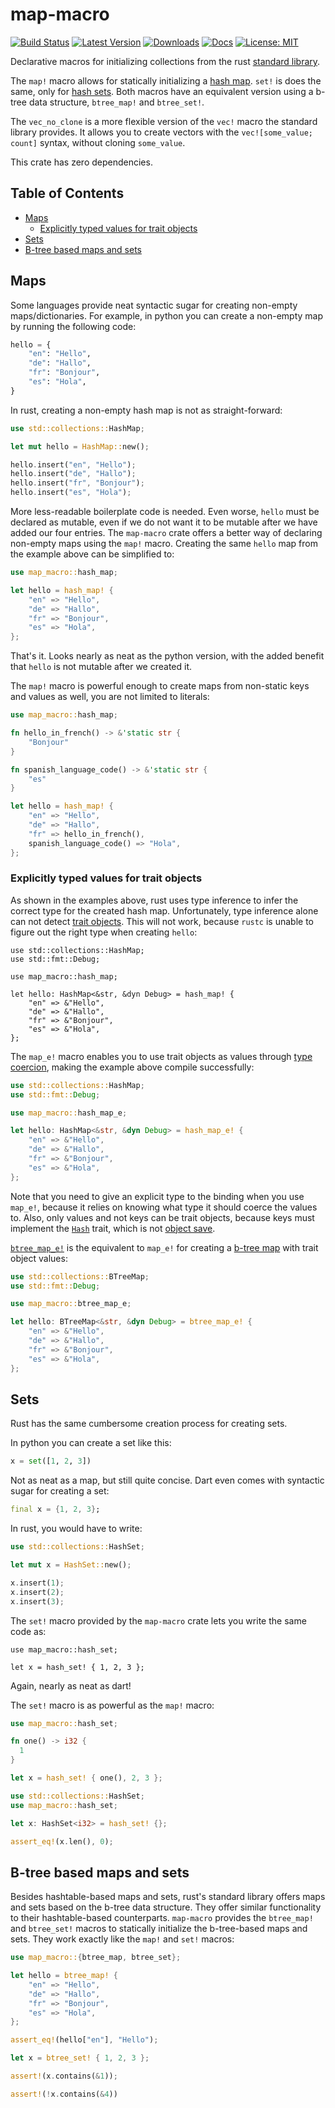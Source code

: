 # map-macro

[![Build Status](https://github.com/jofas/map_macro/actions/workflows/build.yml/badge.svg)](https://github.com/jofas/map_macro/actions/workflows/build.yml)
[![Latest Version](https://img.shields.io/crates/v/map-macro.svg)](https://crates.io/crates/map-macro)
[![Downloads](https://img.shields.io/crates/d/map-macro?label=downloads)](https://crates.io/crates/map-macro)
[![Docs](https://img.shields.io/badge/docs-latest-blue.svg)](https://docs.rs/map-macro/latest/map_macro)
[![License: MIT](https://img.shields.io/badge/License-MIT-blue.svg)](https://opensource.org/licenses/MIT)

Declarative macros for initializing collections from the rust 
[standard library][std].

The `map!` macro allows for statically initializing a 
[hash map][hash map].
`set!` is does the same, only for [hash sets][hash set].
Both macros have an equivalent version using a b-tree data structure,
`btree_map!` and `btree_set!`.

The `vec_no_clone` is a more flexible version of the `vec!`
macro the standard library provides.
It allows you to create vectors with the `vec![some_value; count]` 
syntax, without cloning `some_value`.

This crate has zero dependencies.


## Table of Contents

<!--ts-->
   * [Maps](#maps)
      * [Explicitly typed values for trait objects](#explicitly-typed-values-for-trait-objects)
   * [Sets](#sets)
   * [B-tree based maps and sets](#b-tree-based-maps-and-sets)
<!--te-->


## Maps

Some languages provide neat syntactic sugar for creating non-empty 
maps/dictionaries.
For example, in python you can create a non-empty map by running the
following code:

```python
hello = {
    "en": "Hello",
    "de": "Hallo",
    "fr": "Bonjour",
    "es": "Hola",
}
```

In rust, creating a non-empty hash map is not as straight-forward:

```rust
use std::collections::HashMap;

let mut hello = HashMap::new();

hello.insert("en", "Hello");
hello.insert("de", "Hallo");
hello.insert("fr", "Bonjour");
hello.insert("es", "Hola");
```

More less-readable boilerplate code is needed.
Even worse, `hello` must be declared as mutable, even if we do not
want it to be mutable after we have added our four entries.
The `map-macro` crate offers a better way of declaring non-empty
maps using the `map!` macro.
Creating the same `hello` map from the example above can be simplified
to:

```rust
use map_macro::hash_map;

let hello = hash_map! {
    "en" => "Hello",
    "de" => "Hallo",
    "fr" => "Bonjour",
    "es" => "Hola",
};
```

That's it.
Looks nearly as neat as the python version, with the added benefit 
that `hello` is not mutable after we created it.

The `map!` macro is powerful enough to create maps from non-static
keys and values as well, you are not limited to literals:

```rust
use map_macro::hash_map;

fn hello_in_french() -> &'static str {
    "Bonjour"
}

fn spanish_language_code() -> &'static str {
    "es"
}

let hello = hash_map! {
    "en" => "Hello",
    "de" => "Hallo",
    "fr" => hello_in_french(),
    spanish_language_code() => "Hola",
};
```


### Explicitly typed values for trait objects

As shown in the examples above, rust uses type inference to infer
the correct type for the created hash map.
Unfortunately, type inference alone can not detect 
[trait objects][trait objects].
This will not work, because `rustc` is unable to figure out the
right type when creating `hello`:

```compile_fail
use std::collections::HashMap;
use std::fmt::Debug;

use map_macro::hash_map;

let hello: HashMap<&str, &dyn Debug> = hash_map! {
    "en" => &"Hello",
    "de" => &"Hallo",
    "fr" => &"Bonjour",
    "es" => &"Hola",
};
```

The `map_e!` macro enables you to use trait objects as values through
[type coercion][type coercion], making the example above compile
successfully:

```rust
use std::collections::HashMap;
use std::fmt::Debug;

use map_macro::hash_map_e;

let hello: HashMap<&str, &dyn Debug> = hash_map_e! {
    "en" => &"Hello",
    "de" => &"Hallo",
    "fr" => &"Bonjour",
    "es" => &"Hola",
};
```

Note that you need to give an explicit type to the binding when you 
use `map_e!`, because it relies on knowing what type it should
coerce the values to.
Also, only values and not keys can be trait objects, because keys must
implement the [`Hash`][hash] trait, which is not 
[object save][object safe].

[`btree_map_e!`](#b-tree-based-maps-and-sets) is the equivalent to
`map_e!` for creating a [b-tree map][b-tree map] with trait object
values:

```rust
use std::collections::BTreeMap;
use std::fmt::Debug;

use map_macro::btree_map_e;

let hello: BTreeMap<&str, &dyn Debug> = btree_map_e! {
    "en" => &"Hello",
    "de" => &"Hallo",
    "fr" => &"Bonjour",
    "es" => &"Hola",
};
```


## Sets

Rust has the same cumbersome creation process for creating sets.

In python you can create a set like this:

```python
x = set([1, 2, 3])
```

Not as neat as a map, but still quite concise. 
Dart even comes with syntactic sugar for creating a set:

```dart
final x = {1, 2, 3};
```

In rust, you would have to write:

```rust
use std::collections::HashSet;

let mut x = HashSet::new();

x.insert(1);
x.insert(2);
x.insert(3);
```

The `set!` macro provided by the `map-macro` crate lets you write the
same code as:

```
use map_macro::hash_set;

let x = hash_set! { 1, 2, 3 };
```

Again, nearly as neat as dart!

The `set!` macro is as powerful as the `map!` macro:

```rust
use map_macro::hash_set;

fn one() -> i32 {
  1
}

let x = hash_set! { one(), 2, 3 };
```

```rust
use std::collections::HashSet;
use map_macro::hash_set;

let x: HashSet<i32> = hash_set! {};

assert_eq!(x.len(), 0);
```


## B-tree based maps and sets 

Besides hashtable-based maps and sets, rust's standard library offers 
maps and sets based on the b-tree data structure.
They offer similar functionality to their hashtable-based 
counterparts.
`map-macro` provides the `btree_map!` and `btree_set!` macros to 
statically initialize the b-tree-based maps and sets.
They work exactly like the `map!` and `set!` macros:

```rust
use map_macro::{btree_map, btree_set};

let hello = btree_map! {
    "en" => "Hello",
    "de" => "Hallo",
    "fr" => "Bonjour",
    "es" => "Hola",
};

assert_eq!(hello["en"], "Hello");

let x = btree_set! { 1, 2, 3 };

assert!(x.contains(&1));

assert!(!x.contains(&4))
```

[std]: https://doc.rust-lang.org/std/collections/index.html
[hash map]: https://doc.rust-lang.org/std/collections/hash_map/struct.HashMap.html
[hash set]: https://doc.rust-lang.org/std/collections/hash_set/struct.HashSet.html
[trait objects]: https://doc.rust-lang.org/reference/types/trait-object.html
[type coercion]: https://doc.rust-lang.org/reference/type-coercions.html
[b-tree map]: https://doc.rust-lang.org/std/collections/struct.BTreeMap.html
[hash]: https://doc.rust-lang.org/std/hash/trait.Hash.html
[object safe]: https://doc.rust-lang.org/reference/items/traits.html#object-safety
